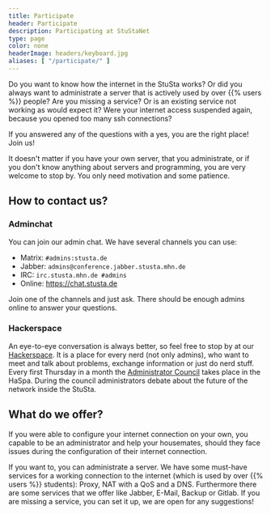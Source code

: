 ```yaml
---
title: Participate
header: Participate
description: Participating at StuStaNet
type: page
color: none
headerImage: headers/keyboard.jpg
aliases: [ "/participate/" ]
---
```


Do you want to know how the internet in the StuSta works?
Or did you always want to administrate a server that is actively used by over {{% users %}} people?
Are you missing a service?
Or is an existing service not working as would expect it?
Were your internet access suspended again, because you opened too many ssh connections?

If you answered any of the questions with a yes, you are the right place! Join us!

It doesn't matter if you have your own server, that you administrate, or if you don't know anything about servers and programming, you are very welcome to stop by.
You only need motivation and some patience.

## How to contact us?
### Adminchat

You can join our admin chat.
We have several channels you can use:

* Matrix: `#admins:stusta.de`
* Jabber: `admins@conference.jabber.stusta.mhn.de`
* IRC: `irc.stusta.mhn.de #admins`
* Online: https://chat.stusta.de

Join one of the channels and just ask. There should be enough admins online to answer your questions.

### Hackerspace

An eye-to-eye conversation is always better, so feel free to stop by at our [Hackerspace](https://wiki.stusta.de/Hackerspace).
It is a place for every nerd (not only admins), who want to meet and talk about problems, exchange information or just do nerd stuff.
Every first Thursday in a month the [Administrator Council](https://wiki.stusta.de/Adminrat) takes place in the HaSpa.
During the council administrators debate about the future of the network inside the StuSta.

## What do we offer?

If you were able to configure your internet connection on your own, you capable to be an administrator and help your housemates, should they face issues during the configuration of their internet connection.

If you want to, you can administrate a server.
We have some must-have services for a working connection to the internet (which is used by over {{% users %}} students): Proxy, NAT with a QoS and a DNS.
Furthermore there are some services that we offer like Jabber, E-Mail, Backup or Gitlab.
If you are missing a service, you can set it up, we are open for any suggestions!


